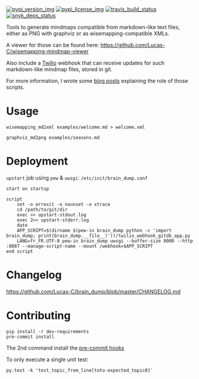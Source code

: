 [![pypi\_version\_img](https://img.shields.io/pypi/v/brain_dump.svg?style=flat)](https://pypi.python.org/pypi/brain_dump) [![pypi\_license\_img](https://img.shields.io/pypi/l/brain_dump.svg?style=flat)](https://pypi.python.org/pypi/brain_dump) [![travis\_build\_status](https://travis-ci.org/Lucas-C/brain_dump.svg?branch=master)](https://travis-ci.org/Lucas-C/brain_dump) [![snyk\_deps\_status](https://snyk.io/test/github/lucas-c/brain_dump/badge.svg)](https://snyk.io/test/github/lucas-c/brain_dump)

Tools to generate mindmaps compatible from markdown-like text files,
either as PNG with graphviz or as wisemapping-compatible XMLs.

A viewer for those can be found here: <https://github.com/Lucas-C/wisemapping-mindmap-viewer>

Also include a [Twilio](<https://www.twilio.com>) webhook that can
receive updates for such markdown-like mindmap files, stored in git.

For more information, I wrote some [blog posts](<https://chezsoi.org/lucas/blog/tag/mindmap/>)
explaining the role of those scripts.

Usage
=====

    wisemapping_md2xml examples/welcome.md > welcome.xml

    graphviz_md2png examples/seasons.md

Deployment
==========

`upstart` job using `pew` & `uwsgi`: `/etc/init/brain_dump.conf`

    start on startup

    script
        set -o errexit -o nounset -o xtrace
        cd /path/to/git/dir
        exec >> upstart-stdout.log
        exec 2>> upstart-stderr.log
        date
        APP_SCRIPT=$(dirname $(pew-in brain_dump python -c 'import brain_dump; print(brain_dump.__file__)'))/twilio_webhook_gitdb_app.py
        LANG=fr_FR.UTF-8 pew-in brain_dump uwsgi --buffer-size 8000 --http :8087 --manage-script-name --mount /webhook=$APP_SCRIPT
    end script

Changelog
=========

<https://github.com/Lucas-C/brain_dump/blob/master/CHANGELOG.md>

Contributing
============

    pip install -r dev-requirements
    pre-commit install

The 2nd command install the [pre-commit hooks](http://pre-commit.com)

To only execute a single unit test:

    py.test -k 'test_topic_from_line[toto-expected_topic0]'
